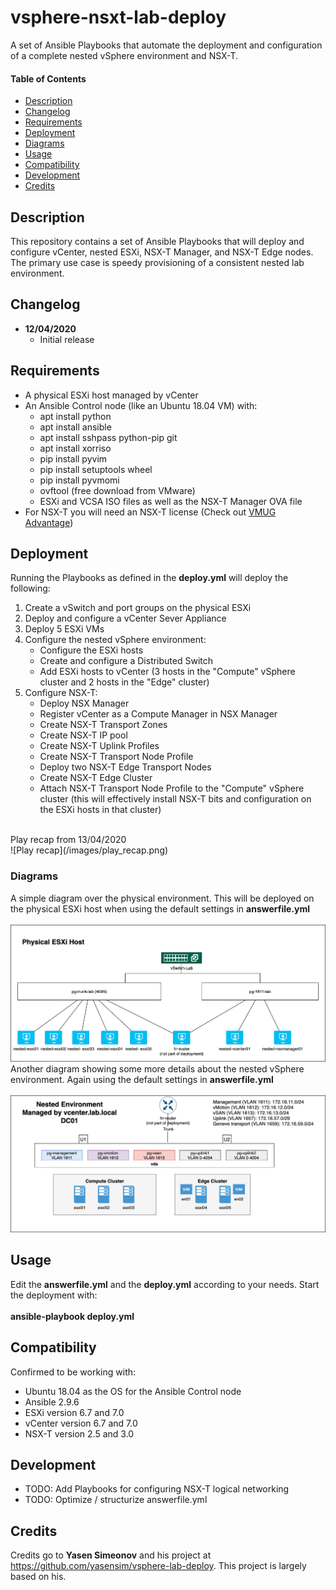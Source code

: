 # vsphere-nsxt-lab-deploy
A set of Ansible Playbooks that automate the deployment and configuration of a complete nested vSphere environment and NSX-T. <br/>

#### Table of Contents

* [Description](#Description)
* [Changelog](#Changelog)
* [Requirements](#Requirements)
* [Deployment](#Deployment)
* [Diagrams](#Diagrams)
* [Usage](#Usage)
* [Compatibility](#Compatibility)
* [Development](#Development)
* [Credits](#Credits)

## Description

This repository contains a set of Ansible Playbooks that will deploy and configure vCenter, nested ESXi, NSX-T Manager, and NSX-T Edge nodes. The primary use case is speedy provisioning of a consistent nested lab environment.

## Changelog

* **12/04/2020**
  * Initial release

## Requirements

* A physical ESXi host managed by vCenter
* An Ansible Control node (like an Ubuntu 18.04 VM) with:
  * apt install python
  * apt install ansible
  * apt install sshpass python-pip git
  * apt install xorriso
  * pip install pyvim
  * pip install setuptools wheel
  * pip install pyvmomi
  * ovftool (free download from VMware)
  * ESXi and VCSA ISO files as well as the NSX-T Manager OVA file
* For NSX-T you will need an NSX-T license (Check out [VMUG Advantage](https://www.vmug.com/membership/vmug-advantage-membership))

## Deployment

Running the Playbooks as defined in the **deploy.yml** will deploy the following:<br/>
1. Create a vSwitch and port groups on the physical ESXi
1. Deploy and configure a vCenter Sever Appliance
1. Deploy 5 ESXi VMs
1. Configure the nested vSphere environment:
   * Configure the ESXi hosts
   * Create and configure a Distributed Switch
   * Add ESXi hosts to vCenter (3 hosts in the "Compute" vSphere cluster and 2 hosts in the "Edge" cluster)
1. Configure NSX-T:
   * Deploy NSX Manager
   * Register vCenter as a Compute Manager in NSX Manager
   * Create NSX-T Transport Zones
   * Create NSX-T IP pool
   * Create NSX-T Uplink Profiles
   * Create NSX-T Transport Node Profile
   * Deploy two NSX-T Edge Transport Nodes
   * Create NSX-T Edge Cluster
   * Attach NSX-T Transport Node Profile to the "Compute" vSphere cluster (this will effectively install NSX-T bits and configuration on the ESXi hosts in that cluster)
<br/>
Play recap from 13/04/2020 <br/>
![Play recap](/images/play_recap.png)<br/>


### Diagrams

A simple diagram over the physical environment. This will be deployed on the physical ESXi host when using the default settings in **answerfile.yml**<br/>
<br/>
![Physical overview](/images/vsphere-nsxt-deploy-phys.png)<br/>
Another diagram showing some more details about the nested vSphere environment. Again using the default settings in **answerfile.yml**<br/>
<br/>
![Logical overview](/images/vsphere-nsxt-deploy-log.png)

## Usage

Edit the **answerfile.yml** and the **deploy.yml** according to your needs. Start the deployment with:<br/>
<br/>
**ansible-playbook deploy.yml**

## Compatibility

Confirmed to be working with:
* Ubuntu 18.04 as the OS for the Ansible Control node
* Ansible 2.9.6
* ESXi version 6.7 and 7.0
* vCenter version 6.7 and 7.0
* NSX-T version 2.5 and 3.0

## Development

* TODO: Add Playbooks for configuring NSX-T logical networking
* TODO: Optimize / structurize answerfile.yml

## Credits

Credits go to **Yasen Simeonov** and his project at https://github.com/yasensim/vsphere-lab-deploy. This project is largely based on his.
